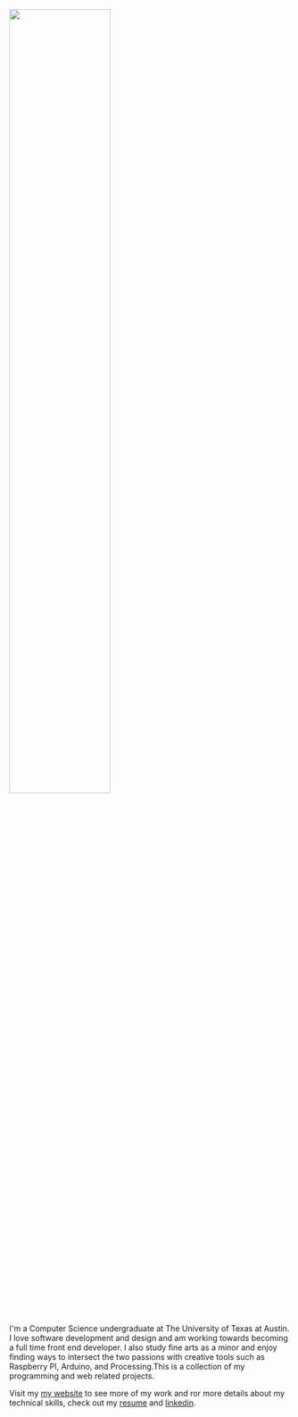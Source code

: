 <img src="https://imgur.com/fhzUgay.jpg" width=60% />

I'm a Computer Science undergraduate at The University of Texas at Austin. I love software development and design and am working towards becoming a full time front end developer. I also study fine arts as a minor and enjoy finding ways to intersect the two passions with creative tools such as Raspberry PI, Arduino, and Processing.This is a collection of my programming and web related projects. 

Visit my [my website](https://abhi.work) to see more of my work and ror more details about my technical skills, check out my [resume](https://abhi.work/1aa7ad4c5935a9bf76bb4cac9ab8affe.pdf) and [linkedin](https://www.linkedin.com/in/abhivelaga/).
